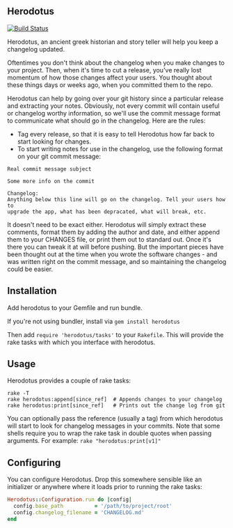 Herodotus
---------

[![Build Status](http://travis-ci.org/hgimenez/herodotus.png)](http://travis-ci.org/hgimenez/herodotus)

Herodotus, an ancient greek historian and story teller will
help you keep a changelog updated.

Oftentimes you don't think about the changelog when you make changes to your
project. Then, when it's time to cut a release, you've really lost momentum
of how those changes affect your users. You thought about these things days or
weeks ago, when you committed them to the repo.

Herodotus can help by going over your git history since a particular release
and extracting your notes. Obviously, not every commit will contain useful or
changelog worthy information, so we'll use the commit message format to
communicate what should go in the changelog. Here are the rules:

* Tag every release, so that it is easy to tell Herodotus how far back to start
  looking for changes.
* To start writing notes for use in the changelog, use the following format on
  your git commit message:


```
Real commit message subject

Some more info on the commit

Changelog:
Anything below this line will go on the changelog. Tell your users how to
upgrade the app, what has been depracated, what will break, etc.
```

It doesn't need to be exact either. Herodotus will simply extract these
comments, format them by adding the author and date, and either append them to
your CHANGES file, or print them out to standard out. Once it's there you can
tweak it at will before pushing. But the important pieces have been thought out
at the time when you wrote the software changes - and was written right on the
commit message, and so maintaining the changelog could be easier.

## Installation

Add herodotus to your Gemfile and run bundle.

If you're not using bundler, install via `gem install herodotus`

Then add `require 'herodotus/tasks'` to your `Rakefile`. This will provide the rake tasks with which you interface with herodotus.

## Usage

Herodotus provides a couple of rake tasks:

```
rake -T
rake herodotus:append[since_ref]  # Appends changes to your changelog
rake herodotus:print[since_ref]   # Prints out the change log from git
```

You can optionally pass the reference (usually a tag) from which herodotus will start to look for changelog messages in your commits.
Note that some shells require you to wrap the rake task in double quotes when passing arguments. For example: `rake "herodotus:print[v1]"`

## Configuring

You can configure Herodotus. Drop this somewhere sensible like an initializer or anywhere where it loads prior to running the rake tasks:

```ruby
Herodotus::Configuration.run do |config|
  config.base_path          = '/path/to/project/root'
  config.changelog_filename = 'CHANGELOG.md'
end
```
